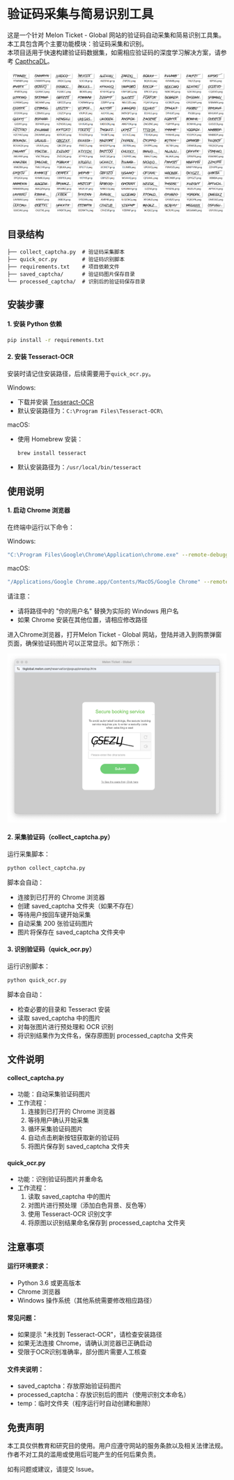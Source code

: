 # 验证码采集与简易识别工具

这是一个针对 Melon Ticket - Global 网站的验证码自动采集和简易识别工具集。本工具包含两个主要功能模块：验证码采集和识别。  
本项目适用于快速构建验证码数据集，如需相应验证码的深度学习解决方案，请参考 [CapthcaDL](https://github.com/lstrhsu/CaptchaDL)。

![验证码预览](https://github.com/lstrhsu/MyHost/blob/main/pics/captcha_130.png)

## 目录结构
```
├── collect_captcha.py  # 验证码采集脚本
├── quick_ocr.py        # 验证码识别脚本
├── requirements.txt    # 项目依赖文件
├── saved_captcha/      # 验证码图片保存目录
└── processed_captcha/  # 识别后的验证码保存目录
```

## 安装步骤

#### 1. 安装 Python 依赖
```bash
pip install -r requirements.txt
```

#### 2. 安装 Tesseract-OCR

安装时请记住安装路径，后续需要用于`quick_ocr.py`。

Windows:
- 下载并安装 [Tesseract-OCR](https://github.com/UB-Mannheim/tesseract/wiki)
- 默认安装路径为：`C:\Program Files\Tesseract-OCR\`


macOS:
- 使用 Homebrew 安装：
  ```bash
  brew install tesseract
  ```
- 默认安装路径为：`/usr/local/bin/tesseract`

## 使用说明

#### 1. 启动 Chrome 浏览器
在终端中运行以下命令：

Windows:
```bash
"C:\Program Files\Google\Chrome\Application\chrome.exe" --remote-debugging-port=9222 --user-data-dir="C:/Users/你的用户名/AppData/Local/Google/Chrome/User Data"
```

macOS:
```bash
"/Applications/Google Chrome.app/Contents/MacOS/Google Chrome" --remote-debugging-port=9222 --user-data-dir="/Users/你的用户名/Library/Application Support/Google/Chrome"
```
请注意：
- 请将路径中的 "你的用户名" 替换为实际的 Windows 用户名
- 如果 Chrome 安装在其他位置，请相应修改路径

进入Chrome浏览器，打开Melon Ticket - Global 网站，登陆并进入到购票弹窗页面，确保验证码图片可以正常显示。如下所示：

![购票弹窗](https://github.com/lstrhsu/MyHost/blob/main/pics/melon_popup.png)

#### 2. 采集验证码（collect_captcha.py）
运行采集脚本：
```bash
python collect_captcha.py
```
脚本会自动：
- 连接到已打开的 Chrome 浏览器
- 创建 saved_captcha 文件夹（如果不存在）
- 等待用户按回车键开始采集
- 自动采集 200 张验证码图片
- 图片将保存在 saved_captcha 文件夹中

#### 3. 识别验证码（quick_ocr.py）
运行识别脚本：
```bash
python quick_ocr.py
```
脚本会自动：
   - 检查必要的目录和 Tesseract 安装
   - 读取 saved_captcha 中的图片
   - 对每张图片进行预处理和 OCR 识别
   - 将识别结果作为文件名，保存原图到 processed_captcha 文件夹

## 文件说明

#### collect_captcha.py
- 功能：自动采集验证码图片
- 工作流程：
  1. 连接到已打开的 Chrome 浏览器
  2. 等待用户确认开始采集
  3. 循环采集验证码图片
  4. 自动点击刷新按钮获取新的验证码
  5. 将图片保存到 saved_captcha 文件夹

#### quick_ocr.py
- 功能：识别验证码图片并重命名
- 工作流程：
  1. 读取 saved_captcha 中的图片
  2. 对图片进行预处理（添加白色背景、反色等）
  3. 使用 Tesseract-OCR 识别文字
  4. 将原图以识别结果命名保存到 processed_captcha 文件夹

## 注意事项

#### 运行环境要求：
- Python 3.6 或更高版本
- Chrome 浏览器
- Windows 操作系统（其他系统需要修改相应路径）

#### 常见问题：
- 如果提示 "未找到 Tesseract-OCR"，请检查安装路径
- 如果无法连接 Chrome，请确认浏览器已正确启动
- 受限于OCR识别准确率，部分图片需要人工核查

#### 文件夹说明：
- saved_captcha：存放原始验证码图片
- processed_captcha：存放识别后的图片（使用识别文本命名）
- temp：临时文件夹（程序运行时自动创建和删除）


## 免责声明
本工具仅供教育和研究目的使用。用户应遵守网站的服务条款以及相关法律法规。作者不对工具的滥用或使用后可能产生的任何后果负责。

如有问题或建议，请提交 Issue。
